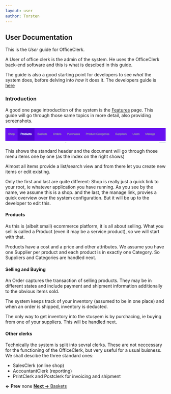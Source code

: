 ```yaml
---
layout: user
author: Torsten
---
```


## User Documentation

This is the *User* guide for OfficeClerk.

A User of office clerk is the admin of the system. He uses the OfficeClerk back-end software and this is what 
is descibed in this guide.

The guide is also a good starting point for developers to see *what* the system does, before delving into *how* it does it.
The developers guide is [here](/developer_guide/index.html)

### Introduction

A good one page introduction of the system is the [Features](/features.html) page. This guide will go through those same
topics in more detail, also providing screenshots.

![Header](images/header.png)

This shows the standard header and the document will go through those menu items one by one (as the index on the right shows)

Almost all items provide a list/search view and from there let you create new items or edit existing.

Only the first and last are quite different: Shop is really just a quick link to your root, ie whatever application you have running. As you see by the name, we assume this is a shop. and the last, the manage link, provies a quick overview
over the system configuration. But it will be up to the developer to edit this.

#### Products

As this is (albeit small) ecommerce platform, it is all about selling. What you sell is called a Product (even it may be a service product), so we will start with that. 

Products have a cost and a price and other attributes.
We assume you have one Supplier per product and each product is in exactly one Category.
So Suppliers and Categories are handled next.

#### Selling and Buying

An Order captures the transaction of selling products. They may be in different states and include payment and shipment 
information additionally to the obvious items sold.

The system keeps track of your inventory (assumed to be in one place) and when an order is shipped, inventory is deducted.

The only way to get inventory into the stusyem is by purchacing, ie buying from one of your suppliers. 
This will be handled next.

#### Other clerks

Technically the system is split into sevral clerks. These are not neccessary for the functioning of the OfficeClerk, 
but very useful for a usual buisness. We shall descibe the three standard ones:

- SalesClerk  (online shop)
- AccountantClerk  (reporting)
- PrintClerk and Postclerk for invoicing and shipment

**<- Prev** none    [**Next ->** Baskets](02_baskets.html)

